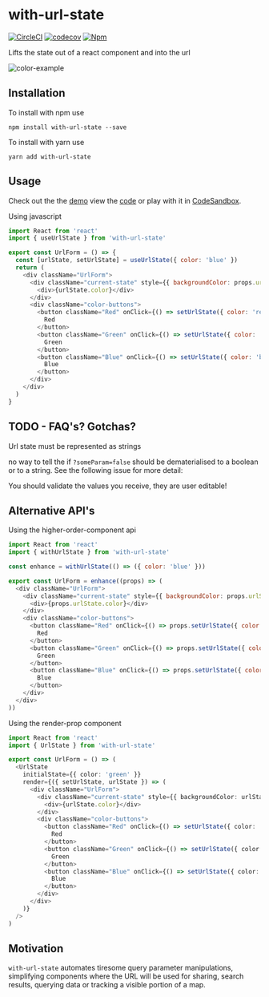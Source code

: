 # with-url-state

[![CircleCI](https://circleci.com/gh/Dean177/with-url-state.svg?style=shield)](https://circleci.com/gh/Dean177/with-url-state)
[![codecov](https://codecov.io/gh/Dean177/with-url-state/branch/master/graph/badge.svg)](https://codecov.io/gh/Dean177/with-url-state)
[![Npm](https://badge.fury.io/js/with-url-state.svg)](https://www.npmjs.com/package/with-url-state)

Lifts the state out of a react component and into the url

![color-example](./demo/color-example.gif)

## Installation

To install with npm use

`npm install with-url-state --save`

To install with yarn use

`yarn add with-url-state`

## Usage

Check out the the [demo](https://dean177.github.io/with-url-state/) view the [code](https://github.com/Dean177/with-url-state/tree/master/demo) or play with it in [CodeSandbox](https://codesandbox.io/s/18x4l87yx7). 

Using javascript

```javascript
import React from 'react'
import { useUrlState } from 'with-url-state'

export const UrlForm = () => {
  const [urlState, setUrlState] = useUrlState({ color: 'blue' })
  return (
    <div className="UrlForm">
      <div className="current-state" style={{ backgroundColor: props.urlState.color }}>
        <div>{urlState.color}</div>
      </div>
      <div className="color-buttons">
        <button className="Red" onClick={() => setUrlState({ color: 'red' })}>
          Red
        </button>
        <button className="Green" onClick={() => setUrlState({ color: 'green' })}>
          Green
        </button>
        <button className="Blue" onClick={() => setUrlState({ color: 'blue' })}>
          Blue
        </button>
      </div>
    </div>
  )
}
```

## TODO - FAQ's? Gotchas?

Url state must be represented as strings

no way to tell the if `?someParam=false` should be dematerialised to a boolean or to a string. See the following issue for more detail: 

You should validate the values you receive, they are user editable! 

## Alternative API's

Using the higher-order-component api

```javascript
import React from 'react'
import { withUrlState } from 'with-url-state'

const enhance = withUrlState(() => ({ color: 'blue' }))

export const UrlForm = enhance((props) => (
  <div className="UrlForm">
    <div className="current-state" style={{ backgroundColor: props.urlState.color }}>
      <div>{props.urlState.color}</div>
    </div>
    <div className="color-buttons">
      <button className="Red" onClick={() => props.setUrlState({ color: 'red' })}>
        Red
      </button>
      <button className="Green" onClick={() => props.setUrlState({ color: 'green' })}>
        Green
      </button>
      <button className="Blue" onClick={() => props.setUrlState({ color: 'blue' })}>
        Blue
      </button>
    </div>
  </div>
))
```

Using the render-prop component

```typescript jsx
import React from 'react'
import { UrlState } from 'with-url-state'

export const UrlForm = () => (
  <UrlState
    initialState={{ color: 'green' }}
    render={({ setUrlState, urlState }) => (
      <div className="UrlForm">
        <div className="current-state" style={{ backgroundColor: urlState.color }}>
          <div>{urlState.color}</div>
        </div>
        <div className="color-buttons">
          <button className="Red" onClick={() => setUrlState({ color: 'red' })}>
            Red
          </button>
          <button className="Green" onClick={() => setUrlState({ color: 'green' })}>
            Green
          </button>
          <button className="Blue" onClick={() => setUrlState({ color: 'blue' })}>
            Blue
          </button>
        </div>
      </div>
    )}
  />
)
```

## Motivation

`with-url-state` automates tiresome query parameter manipulations, simplifying components where the URL will be used for sharing, search results, querying data or tracking a visible portion of a map.
